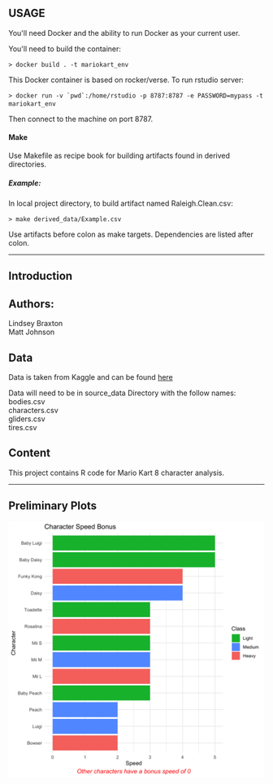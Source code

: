 USAGE
-----
You'll need Docker and the ability to run Docker as your current user.

You'll need to build the container:

    > docker build . -t mariokart_env

This Docker container is based on rocker/verse. To run rstudio server:

    > docker run -v `pwd`:/home/rstudio -p 8787:8787 -e PASSWORD=mypass -t mariokart_env
      
Then connect to the machine on port 8787.

#### Make
Use Makefile as recipe book for building artifacts found in derived directories. 

##### Example:
In local project directory, to build artifact named Raleigh.Clean.csv:

    > make derived_data/Example.csv
    
Use artifacts before colon as make targets. Dependencies are listed after colon. 

***

Introduction
------------

## Authors:
Lindsey Braxton \
Matt Johnson

## Data
Data is taken from Kaggle and can be found [here](https://www.kaggle.com/barelydedicated/mariokart8)

Data will need to be in source_data Directory with the follow names: \
bodies.csv \
characters.csv \
gliders.csv \
tires.csv

## Content
This project contains R code for Mario Kart 8 character analysis. 

***

Preliminary Plots
-----------------

![](readme_graphics/Character.Speed.plot.png)